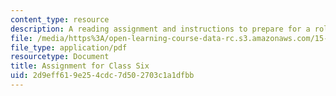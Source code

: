 ```yaml
---
content_type: resource
description: A reading assignment and instructions to prepare for a role-play exercise.
file: /media/https%3A/open-learning-course-data-rc.s3.amazonaws.com/15-974-practical-leadership-fall-2004/2d9eff619e254cdc7d502703c1a1dfbb_5th_assignmt.pdf
file_type: application/pdf
resourcetype: Document
title: Assignment for Class Six
uid: 2d9eff61-9e25-4cdc-7d50-2703c1a1dfbb
---
```

